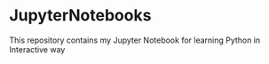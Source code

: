 # JupyterNotebooks
This repository contains my Jupyter Notebook for learning Python in Interactive way 
